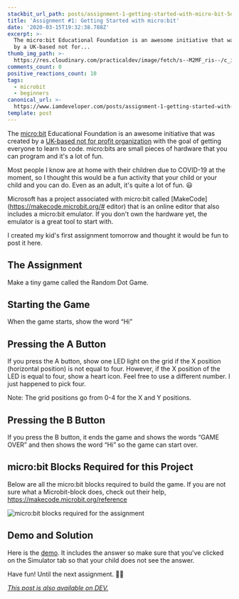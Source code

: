 ```yaml
---
stackbit_url_path: posts/assignment-1-getting-started-with-micro-bit-5d0c
title: 'Assignment #1: Getting Started with micro:bit'
date: '2020-03-15T19:32:38.788Z'
excerpt: >-
  The micro:bit Educational Foundation is an awesome initiative that was created
  by a UK-based not for...
thumb_img_path: >-
  https://res.cloudinary.com/practicaldev/image/fetch/s--M2MF_ris--/c_imagga_scale,f_auto,fl_progressive,h_420,q_auto,w_1000/https://dev-to-uploads.s3.amazonaws.com/i/hcyzorobxiccxbqn4lbp.png
comments_count: 0
positive_reactions_count: 10
tags:
  - microbit
  - beginners
canonical_url: >-
  https://www.iamdeveloper.com/posts/assignment-1-getting-started-with-micro-bit-5d0c/
template: post
---
```

The [micro:bit](https://microbit.org/) Educational Foundation is an awesome initiative that was created by a [UK-based not for profit organization](https://microbit.org/about/) with the goal of getting everyone to learn to code. micro:bits are small pieces of hardware that you can program and it's a lot of fun.

Most people I know are at home with their children due to COVID-19 at the moment, so I thought this would be a fun activity that your child or your child and you can do. Even as an adult, it's quite a lot of fun. 😃

Microsoft has a project associated with micro:bit called [MakeCode](https://makecode.microbit.org/# editor) that is an online editor that also includes a micro:bit emulator. If you don't own the hardware yet, the emulator is a great tool to start with.

I created my kid's first assignment tomorrow and thought it would be fun to post it here.

## The Assignment

Make a tiny game called the Random Dot Game.

## Starting the Game

When the game starts, show the word “Hi”

## Pressing the A Button

If you press the A button, show one LED light on the grid if the X position (horizontal position) is not equal to four. However, if the X position of the LED is equal to four, show a heart icon. Feel free to use a different number. I just happened to pick four.

Note: The grid positions go from 0-4 for the X and Y positions.

## Pressing the B Button

If you press the B button, it ends the game and shows the words “GAME OVER” and then shows the word “Hi” so the game can start over.

## micro:bit Blocks Required for this Project

Below are all the micro:bit blocks required to build the game. If you are not sure what a Microbit-block does, check out their help, https://makecode.microbit.org/reference

![micro:bit blocks required for the assignment](https://dev-to-uploads.s3.amazonaws.com/i/nqw1odtqiy60zfjzmm4u.png)

## Demo and Solution

Here is the [demo](https://makecode.microbit.org/_9zKDVEg1cCP3). It includes the answer so make sure that you've clicked on the Simulator tab so that your child does not see the answer.

Have fun! Until the next assignment. 👋🏻


*[This post is also available on DEV.](https://dev.to/nickytonline/assignment-1-getting-started-with-micro-bit-5d0c)*


<script>
const parent = document.getElementsByTagName('head')[0];
const script = document.createElement('script');
script.type = 'text/javascript';
script.src = 'https://cdnjs.cloudflare.com/ajax/libs/iframe-resizer/4.1.1/iframeResizer.min.js';
script.charset = 'utf-8';
script.onload = function() {
    window.iFrameResize({}, '.liquidTag');
};
parent.appendChild(script);
</script>    

